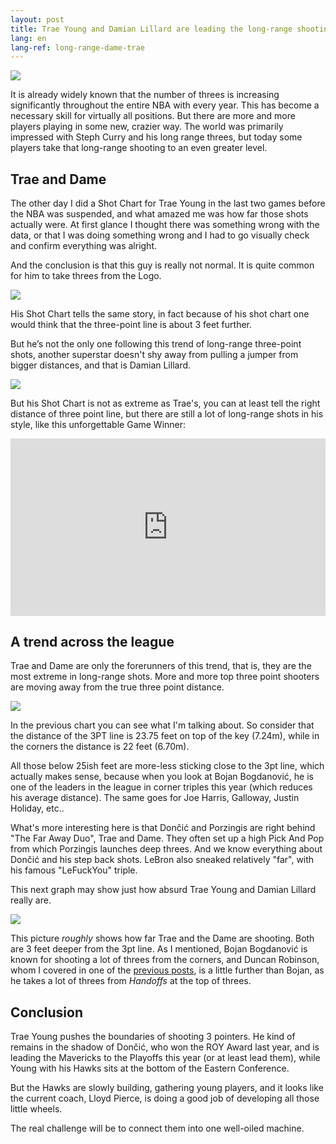 ```yaml
---
layout: post
title: Trae Young and Damian Lillard are leading the long-range shooting trend
lang: en
lang-ref: long-range-dame-trae
---
```


![](/assets/long_range_shooters/trae_dame.png)

It is already widely known that the number of threes is increasing significantly throughout the entire NBA with every year. This has become a necessary skill for virtually all positions.
But there are more and more players playing in some new, crazier way. The world was primarily 
impressed with Steph Curry and his long range threes, but today some players take that long-range shooting to an even greater level.

<!--more-->

## Trae and Dame

The other day I did a Shot Chart for Trae Young in the last two games before the NBA was suspended, and what amazed me was how far those shots actually were. At first glance I thought there
was something wrong with the data, or that I was doing something wrong and I had to go visually check and confirm everything was alright.

And the conclusion is that this guy is really not normal. It is quite common for him to take threes from the Logo.

![](/assets/long_range_shooters/trae_shotchart_bball_colors_dark.png)

His Shot Chart tells the same story, in fact because of his shot chart one would think
that the three-point line is about 3 feet further.

But he’s not the only one following this trend of long-range three-point shots, another superstar
doesn't shy away from pulling a jumper from bigger distances, and that is Damian Lillard.

![](/assets/long_range_shooters/dame_shotchart_bball_dark.png)

But his Shot Chart is not as extreme as Trae's, you can at least tell the right distance of three point line, but there are still a lot of long-range shots in his style, like this unforgettable Game Winner:

<div style="width:100%;height:0px;position:relative;padding-bottom:56.250%;"><iframe src="https://streamable.com/s/k5ybm/rxqizk" frameborder="0" width="100%" height="100%" allowfullscreen style="width:100%;height:100%;position:absolute;left:0px;top:0px;overflow:hidden;"></iframe></div>

## A trend across the league

Trae and Dame are only the forerunners of this trend, that is, they are the most extreme in long-range shots. More and more top three point shooters are moving away from the true three point distance.

![](/assets/long_range_shooters/distance_3pt_feet_dark_orange_text_1.png)

In the previous chart you can see what I'm talking about. So consider that the distance of the 3PT line is 23.75 feet on top of the key (7.24m), while in the corners the distance is 22 feet (6.70m).


All those below 25ish feet are more-less sticking close to the 3pt line, which actually makes sense, because when you look at Bojan Bogdanović, he is one of the leaders in the league in corner triples this year (which reduces his average distance). The same goes for Joe Harris, Galloway, Justin Holiday, etc..

What's more interesting here is that Dončić and Porzingis are right behind "The Far Away Duo", Trae and Dame. They often set up a high Pick And Pop from which Porzingis launches deep threes. And we know everything about Dončić and his step back shots. LeBron also sneaked relatively "far", with his famous "LeFuckYou" triple.

This next graph may show just how absurd Trae Young and Damian Lillard really are.

![](/assets/long_range_shooters/three_pt_distance_lines_ft.png)

This picture *roughly* shows how far Trae and the Dame are shooting. Both are 3 feet deeper from the 3pt line. As I mentioned, Bojan Bogdanović is known for shooting a lot of threes from the corners, and Duncan Robinson, whom I covered in one of the [previous posts](https://www.bballytics.co/en/2020/03/04/duncan-robinson.html), is a little further than Bojan, as he takes a lot of threes from *Handoffs* at the top of threes.


## Conclusion

Trae Young pushes the boundaries of shooting 3 pointers. He kind of remains in the shadow of Dončić, who won the ROY Award last year, and is leading the Mavericks to the Playoffs this year (or at least lead them), while Young with his Hawks sits at the bottom of the Eastern Conference.

But the Hawks are slowly building, gathering young players, and it looks like the current coach, Lloyd Pierce, is doing a good job of developing all those little wheels.

The real challenge will be to connect them into one well-oiled machine.
